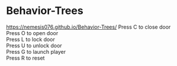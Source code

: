 # Behavior-Trees
https://nemesis076.github.io/Behavior-Trees/
Press C to close door     
Press O to open door    
Press L to lock door    
Press U to unlock door    
Press G to launch player    
Press R to reset    
